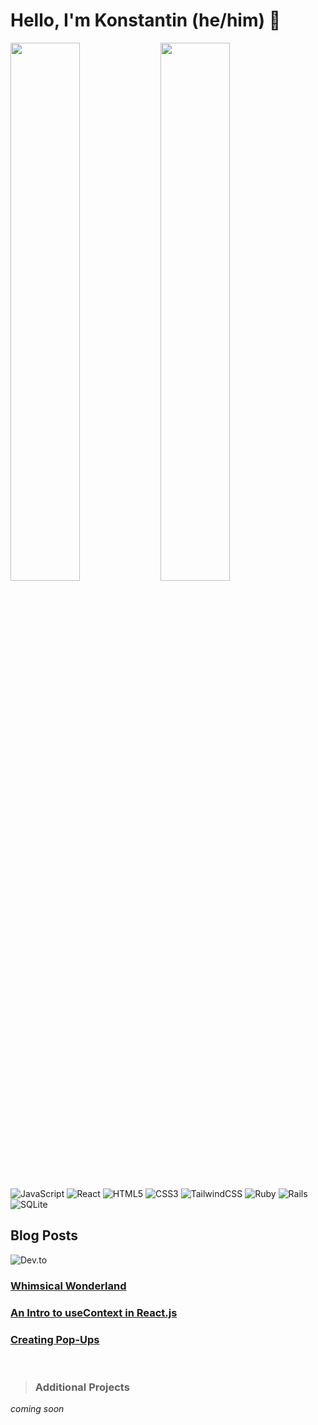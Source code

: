 # <strong>Hello, I'm Konstantin (he/him)</strong> 👊

<img align="left" width="47%" src="https://github-readme-stats.vercel.app/api?username=konstantinstanmeyer&show_icons=true&theme=radical"/>

<img align="left" width="47%" src="https://github-readme-stats.vercel.app/api/top-langs/?username=konstantinstanmeyer&layout=compact"/>

<br/><br/><br/><br/><br/><br/><br/><br/>

![JavaScript](https://img.shields.io/badge/javascript-%23323330.svg?style=for-the-badge&logo=javascript&logoColor=%23F7DF1E)
![React](https://img.shields.io/badge/react-%2320232a.svg?style=for-the-badge&logo=react&logoColor=%2361DAFB)
![HTML5](https://img.shields.io/badge/html5-%23E34F26.svg?style=for-the-badge&logo=html5&logoColor=white)
![CSS3](https://img.shields.io/badge/css3-%231572B6.svg?style=for-the-badge&logo=css3&logoColor=white)
![TailwindCSS](https://img.shields.io/badge/tailwindcss-%2338B2AC.svg?style=for-the-badge&logo=tailwind-css&logoColor=white)
![Ruby](https://img.shields.io/badge/ruby-%23CC342D.svg?style=for-the-badge&logo=ruby&logoColor=white)
![Rails](https://img.shields.io/badge/rails-%23CC0000.svg?style=for-the-badge&logo=ruby-on-rails&logoColor=white)
![SQLite](https://img.shields.io/badge/sqlite-%2307405e.svg?style=for-the-badge&logo=sqlite&logoColor=white)

<h2 align="left">Blog Posts</h2>

![Dev.to](https://img.shields.io/badge/dev.to-0A0A0A?style=for-the-badge&logo=dev.to&logoColor=white)

### [Whimsical Wonderland](https://dev.to/konstantinstanmeyer/whimsical-wonderland-3jhb)

### [An Intro to useContext in React.js](https://dev.to/konstantinstanmeyer/an-intro-to-usecontext-in-reactjs-38jg)

### [Creating Pop-Ups](https://dev.to/konstantinstanmeyer/creating-pop-ups-11om)

<br/>

> <h3>Additional Projects</h3>

*coming soon*
